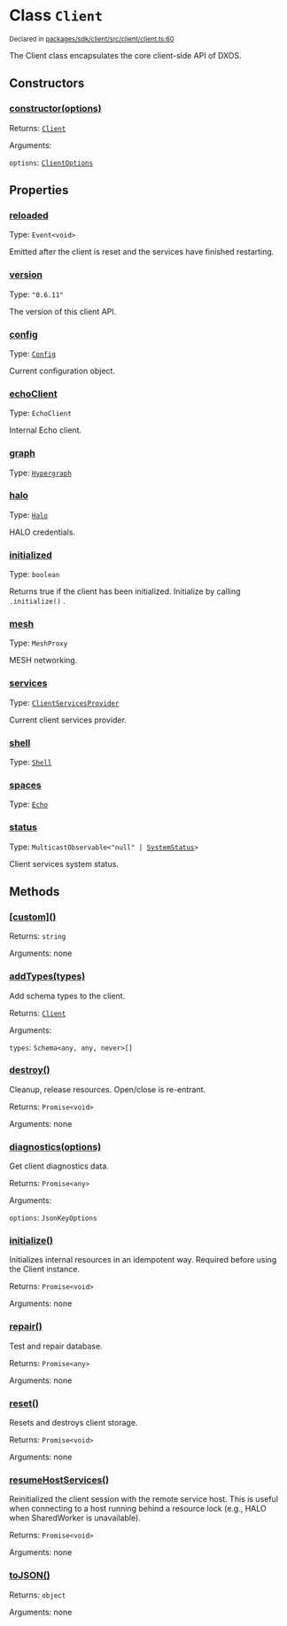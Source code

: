 # Class `Client`
<sub>Declared in [packages/sdk/client/src/client/client.ts:60](https://github.com/dxos/dxos/blob/664e23dbe/packages/sdk/client/src/client/client.ts#L60)</sub>


The Client class encapsulates the core client-side API of DXOS.

## Constructors
### [constructor(options)](https://github.com/dxos/dxos/blob/664e23dbe/packages/sdk/client/src/client/client.ts#L104)




Returns: <code>[Client](/api/@dxos/client/classes/Client)</code>

Arguments: 

`options`: <code>[ClientOptions](/api/@dxos/client/types/ClientOptions)</code>



## Properties
### [reloaded](https://github.com/dxos/dxos/blob/664e23dbe/packages/sdk/client/src/client/client.ts#L70)
Type: <code>Event&lt;void&gt;</code>

Emitted after the client is reset and the services have finished restarting.

### [version](https://github.com/dxos/dxos/blob/664e23dbe/packages/sdk/client/src/client/client.ts#L65)
Type: <code>"0.6.11"</code>

The version of this client API.

### [config](https://github.com/dxos/dxos/blob/664e23dbe/packages/sdk/client/src/client/client.ts#L146)
Type: <code>[Config](/api/@dxos/client/classes/Config)</code>

Current configuration object.

### [echoClient](https://github.com/dxos/dxos/blob/664e23dbe/packages/sdk/client/src/client/client.ts#L154)
Type: <code>EchoClient</code>

Internal Echo client.

### [graph](https://github.com/dxos/dxos/blob/664e23dbe/packages/sdk/client/src/client/client.ts#L215)
Type: <code>[Hypergraph](/api/@dxos/client/classes/Hypergraph)</code>



### [halo](https://github.com/dxos/dxos/blob/664e23dbe/packages/sdk/client/src/client/client.ts#L190)
Type: <code>[Halo](/api/@dxos/client/interfaces/Halo)</code>

HALO credentials.

### [initialized](https://github.com/dxos/dxos/blob/664e23dbe/packages/sdk/client/src/client/client.ts#L170)
Type: <code>boolean</code>

Returns true if the client has been initialized. Initialize by calling  `.initialize()` .

### [mesh](https://github.com/dxos/dxos/blob/664e23dbe/packages/sdk/client/src/client/client.ts#L198)
Type: <code>MeshProxy</code>

MESH networking.

### [services](https://github.com/dxos/dxos/blob/664e23dbe/packages/sdk/client/src/client/client.ts#L161)
Type: <code>[ClientServicesProvider](/api/@dxos/client/interfaces/ClientServicesProvider)</code>

Current client services provider.

### [shell](https://github.com/dxos/dxos/blob/664e23dbe/packages/sdk/client/src/client/client.ts#L206)
Type: <code>[Shell](/api/@dxos/client/classes/Shell)</code>



### [spaces](https://github.com/dxos/dxos/blob/664e23dbe/packages/sdk/client/src/client/client.ts#L182)
Type: <code>[Echo](/api/@dxos/client/interfaces/Echo)</code>



### [status](https://github.com/dxos/dxos/blob/664e23dbe/packages/sdk/client/src/client/client.ts#L177)
Type: <code>MulticastObservable&lt;"null" | [SystemStatus](/api/@dxos/client/enums#SystemStatus)&gt;</code>

Client services system status.


## Methods
### [\[custom\]()](https://github.com/dxos/dxos/blob/664e23dbe/packages/sdk/client/src/client/client.ts#L129)




Returns: <code>string</code>

Arguments: none




### [addTypes(types)](https://github.com/dxos/dxos/blob/664e23dbe/packages/sdk/client/src/client/client.ts#L223)


Add schema types to the client.

Returns: <code>[Client](/api/@dxos/client/classes/Client)</code>

Arguments: 

`types`: <code>Schema&lt;any, any, never&gt;[]</code>


### [destroy()](https://github.com/dxos/dxos/blob/664e23dbe/packages/sdk/client/src/client/client.ts#L460)


Cleanup, release resources.
Open/close is re-entrant.

Returns: <code>Promise&lt;void&gt;</code>

Arguments: none




### [diagnostics(options)](https://github.com/dxos/dxos/blob/664e23dbe/packages/sdk/client/src/client/client.ts#L244)


Get client diagnostics data.

Returns: <code>Promise&lt;any&gt;</code>

Arguments: 

`options`: <code>JsonKeyOptions</code>


### [initialize()](https://github.com/dxos/dxos/blob/664e23dbe/packages/sdk/client/src/client/client.ts#L325)


Initializes internal resources in an idempotent way.
Required before using the Client instance.

Returns: <code>Promise&lt;void&gt;</code>

Arguments: none




### [repair()](https://github.com/dxos/dxos/blob/664e23dbe/packages/sdk/client/src/client/client.ts#L253)


Test and repair database.

Returns: <code>Promise&lt;any&gt;</code>

Arguments: none




### [reset()](https://github.com/dxos/dxos/blob/664e23dbe/packages/sdk/client/src/client/client.ts#L497)


Resets and destroys client storage.

Returns: <code>Promise&lt;void&gt;</code>

Arguments: none




### [resumeHostServices()](https://github.com/dxos/dxos/blob/664e23dbe/packages/sdk/client/src/client/client.ts#L488)


Reinitialized the client session with the remote service host.
This is useful when connecting to a host running behind a resource lock
(e.g., HALO when SharedWorker is unavailable).

Returns: <code>Promise&lt;void&gt;</code>

Arguments: none




### [toJSON()](https://github.com/dxos/dxos/blob/664e23dbe/packages/sdk/client/src/client/client.ts#L134)




Returns: <code>object</code>

Arguments: none




